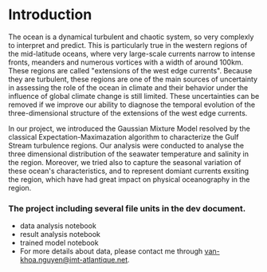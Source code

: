 # Introduction

The ocean is a dynamical turbulent and chaotic system, so very complexly to interpret and predict. This is particularly true in the western regions of the mid-latitude oceans, where very large-scale currents narrow to intense fronts, meanders and numerous vortices with a width of around 100km. These regions are called "extensions of the west edge currents". Because they are turbulent, these regions are one of the main sources of uncertainty in assessing the role of the ocean in climate and their behavior under the influence of global climate change is still limited. These uncertainties can be removed if we improve our ability to diagnose the temporal evolution of the three-dimensional structure of the extensions of the west edge currents.

In our project, we introduced the Gaussian Mixture Model resolved by the classical Expectation-Maximazation algorithm to characterize the Gulf Stream turbulence regions. Our analysis were conducted to analyse the three dimensional distribution of the seawater temperature and salinity in the region. Moreover, we tried also to capture the seasonal variation of these ocean's characteristics, and to represent domiant currents exsiting the region, which have had great impact on physical oceanography in the region. 

### The project including several file units in the dev document.
- data analysis notebook
- result analysis notebook
- trained model notebook
- For more details about data, please contact me through van-khoa.nguyen@imt-atlantique.net.
